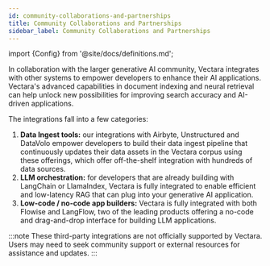 ```yaml
---
id: community-collaborations-and-partnerships
title: Community Collaborations and Partnerships
sidebar_label: Community Collaborations and Partnerships
---
```


import {Config} from '@site/docs/definitions.md';

In collaboration with the larger generative AI community, Vectara integrates 
with other systems to empower developers to enhance their AI applications. 
Vectara's advanced capabilities in document indexing and neural retrieval can 
help unlock new possibilities for improving search accuracy and AI-driven 
applications.

The integrations fall into a few categories:
1. **Data Ingest tools:** our integrations with Airbyte, Unstructured and DataVolo 
   empower developers to build their data ingest pipeline that continuously 
   updates their data assets in the Vectara corpus using these offerings, 
   which offer off-the-shelf integration with hundreds of data sources.
2. **LLM orchestration:** for developers that are already building with LangChain or 
   LlamaIndex, Vectara is fully integrated to enable efficient and 
   low-latency RAG that can plug into your generative AI application.
3. **Low-code / no-code app builders:** Vectara is fully integrated with both 
   Flowise and LangFlow, two of the leading products offering a no-code and 
   drag-and-drop interface for building LLM applications.

:::note
These third-party integrations are not officially supported by Vectara. Users 
may need to seek community support or external resources for assistance and 
updates.
:::